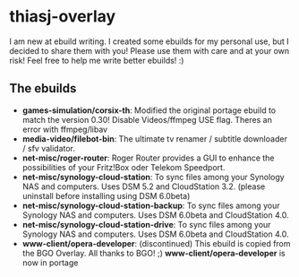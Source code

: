 thiasj-overlay
============

I am new at ebuild writing. I created some ebuilds for my personal use, but I decided to share them with you!
Please use them with care and at your own risk! Feel free to help me write better ebuilds! :)

The ebuilds
-----------------

* **games-simulation/corsix-th**: Modified the original portage ebuild to match the version 0.30! Disable Videos/ffmpeg USE flag. 
Theres an error with ffmpeg/libav
* **media-video/filebot-bin**: The ultimate tv renamer / subtitle downloader / sfv validator.
* **net-misc/roger-router**: Roger Router provides a GUI to enhance the possibilities of your Fritz!Box oder Telekom Speedport.
* **net-misc/synology-cloud-station**: To sync files among your Synology NAS and computers. Uses DSM 5.2 and CloudStation 3.2. (please uninstall before installing using DSM 6.0beta)
* **net-misc/synology-cloud-station-backup**: To sync files among your Synology NAS and computers. Uses DSM 6.0beta and CloudStation 4.0.
* **net-misc/synology-cloud-station-drive**: To sync files among your Synology NAS and computers. Uses DSM 6.0beta and CloudStation 4.0.
* **www-client/opera-developer**: (discontinued) This ebuild is copied from the BGO Overlay. All thanks to BGO! ;) **www-client/opera-developer** is now in portage
